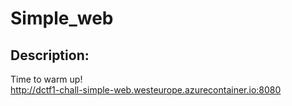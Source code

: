 
# Simple_web
## Description:
Time to warm up! \
http://dctf1-chall-simple-web.westeurope.azurecontainer.io:8080


